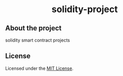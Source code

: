 <h1 align="center">solidity-project</h1>

## About the project 
solidity smart contract projects

## License
Licensed under the [MIT License](./LICENSE).